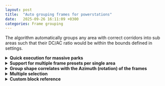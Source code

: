 ```yaml
---
layout: post
title:  "Auto grouping frames for powerstations"
date:   2025-09-26 16:11:09 +0300
categories: Frame grouping
---
```

The algorithm automatically groups any area with correct corridors into sub areas such that their DC/AC ratio would be within the bounds defined in settings.

<details>
<summary><strong>Quick execution for massive parks</strong></summary>

<video width="100%" preload="metadata" muted controls loop>
<source src="/assets/huge_park.mp4" type="video/mp4">
Your browser does not support the video tag.
</video>

</details>

<details>
<summary><strong>Support for multiple frame presets per single area</strong></summary>

<video width="100%" preload="metadata" muted controls loop>
    <source src="/assets/multi_presets.mp4" type="video/mp4">
    Your browser does not support the video tag.
</video>

</details>

<details>
<summary><strong>Group shape correlates with the Azimuth (rotation) of the frames</strong></summary>

<video width="100%" preload="metadata" muted controls loop>
    <source src="/assets/azimuth.mp4" type="video/mp4">
    Your browser does not support the video tag.
</video>

</details>

<details>
<summary><strong>Multiple selection</strong></summary>

<!-- Add content here for multiple selection -->

</details>

<details>
<summary><strong>Custom block reference</strong></summary>

<!-- Add content here for custom block reference -->

</details>
